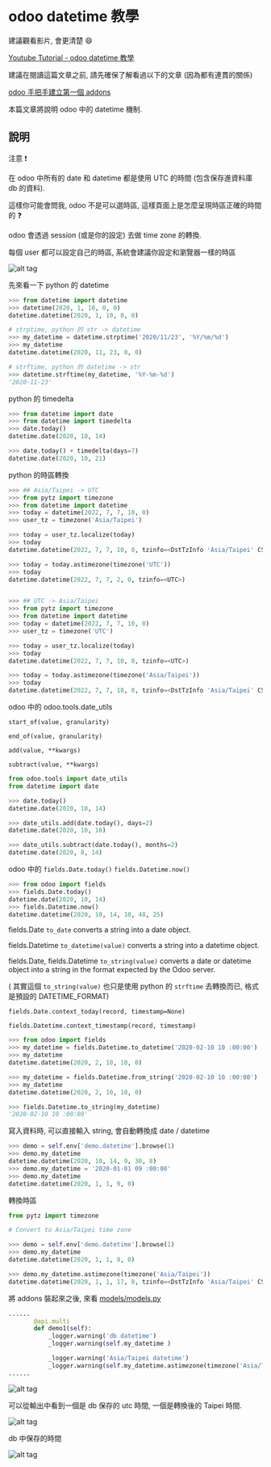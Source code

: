 # odoo datetime 教學

建議觀看影片, 會更清楚 :smile:

[Youtube Tutorial - odoo datetime 教學](https://youtu.be/Ha0YNFm6KzI)

建議在閱讀這篇文章之前, 請先確保了解看過以下的文章 (因為都有連貫的關係)

[odoo 手把手建立第一個 addons](https://github.com/twtrubiks/odoo-demo-addons-tutorial/tree/master/demo_odoo_tutorial)

本篇文章將說明 odoo 中的 datetime 機制.

## 說明

注意 :exclamation:

在 odoo 中所有的 date 和 datetime 都是使用 UTC 的時間 (包含保存進資料庫 db 的資料).

這樣你可能會問我, odoo 不是可以選時區, 這樣頁面上是怎麼呈現時區正確的時間的 :question:

odoo 會透過 session (或是你的設定) 去做 time zone 的轉換.

每個 user 都可以設定自己的時區, 系統會建議你設定和瀏覽器一樣的時區

![alt tag](https://i.imgur.com/cl34SUC.png)

先來看一下 python 的 datetime

```python
>>> from datetime import datetime
>>> datetime(2020, 1, 10, 0, 0)
datetime.datetime(2020, 1, 10, 0, 0)

# strptime, python 的 str -> datetime
>>> my_datetime = datetime.strptime('2020/11/23', '%Y/%m/%d')
>>> my_datetime
datetime.datetime(2020, 11, 23, 0, 0)

# strftime, python 的 datetime -> str
>>> datetime.strftime(my_datetime, '%Y-%m-%d')
'2020-11-23'
```

python 的 timedelta

```python
>>> from datetime import date
>>> from datetime import timedelta
>>> date.today()
datetime.date(2020, 10, 14)

>>> date.today() + timedelta(days=7)
datetime.date(2020, 10, 21)
```

python 的時區轉換

```python
>>> ## Asia/Taipei -> UTC
>>> from pytz import timezone
>>> from datetime import datetime
>>> today = datetime(2022, 7, 7, 10, 0)
>>> user_tz = timezone('Asia/Taipei')

>>> today = user_tz.localize(today)
>>> today
datetime.datetime(2022, 7, 7, 10, 0, tzinfo=<DstTzInfo 'Asia/Taipei' CST+8 :00:00 STD>)

>>> today = today.astimezone(timezone('UTC'))
>>> today
datetime.datetime(2022, 7, 7, 2, 0, tzinfo=<UTC>)


>>> ## UTC -> Asia/Taipei
>>> from pytz import timezone
>>> from datetime import datetime
>>> today = datetime(2022, 7, 7, 10, 0)
>>> user_tz = timezone('UTC')

>>> today = user_tz.localize(today)
>>> today
datetime.datetime(2022, 7, 7, 10, 0, tzinfo=<UTC>)

>>> today = today.astimezone(timezone('Asia/Taipei'))
>>> today
datetime.datetime(2022, 7, 7, 18, 0, tzinfo=<DstTzInfo 'Asia/Taipei' CST+8 :00:00 STD>)
```

odoo 中的 odoo.tools.date_utils

`start_of(value, granularity)`

`end_of(value, granularity)`

`add(value, **kwargs)`

`subtract(value, **kwargs)`

```python
from odoo.tools import date_utils
from datetime import date

>>> date.today()
datetime.date(2020, 10, 14)

>>> date_utils.add(date.today(), days=2)
datetime.date(2020, 10, 16)

>>> date_utils.subtract(date.today(), months=2)
datetime.date(2020, 8, 14)
```

odoo 中的 `fields.Date.today()` `fields.Datetime.now()`

```python
>>> from odoo import fields
>>> fields.Date.today()
datetime.date(2020, 10, 14)
>>> fields.Datetime.now()
datetime.datetime(2020, 10, 14, 10, 48, 25)
```

fields.Date `to_date` converts a string into a date object.

fields.Datetime `to_datetime(value)` converts a string into a datetime object.

fields.Date, fields.Datetime `to_string(value)` converts a date or datetime object into a string in the format expected by the Odoo server.

( 其實這個 `to_string(value)` 也只是使用 python 的 `strftime` 去轉換而已, 格式是預設的 DATETIME_FORMAT)

`fields.Date.context_today(record, timestamp=None)`

`fields.Datetime.context_timestamp(record, timestamp)`

```python
>>> from odoo import fields
>>> my_datetime = fields.Datetime.to_datetime('2020-02-10 10 :00:00')
>>> my_datetime
datetime.datetime(2020, 2, 10, 10, 0)

>>> my_datetime = fields.Datetime.from_string('2020-02-10 10 :00:00')
>>> my_datetime
datetime.datetime(2020, 2, 10, 10, 0)

>>> fields.Datetime.to_string(my_datetime)
'2020-02-10 10 :00:00'
```

寫入資料時, 可以直接輸入 string, 會自動轉換成 date / datetime

```python
>>> demo = self.env['demo.datetime'].browse(1)
>>> demo.my_datetime
datetime.datetime(2020, 10, 14, 9, 30, 8)
>>> demo.my_datetime = '2020-01-01 09 :00:00'
>>> demo.my_datetime
datetime.datetime(2020, 1, 1, 9, 0)
```

轉換時區

```python
from pytz import timezone

# Convert to Asia/Taipei time zone

>>> demo = self.env['demo.datetime'].browse(1)
>>> demo.my_datetime
datetime.datetime(2020, 1, 1, 9, 0)

>>> demo.my_datetime.astimezone(timezone('Asia/Taipei'))
datetime.datetime(2020, 1, 1, 17, 0, tzinfo=<DstTzInfo 'Asia/Taipei' CST+8 :00:00 STD>)
```

將 addons 裝起來之後, 來看 [models/models.py](https://github.com/twtrubiks/odoo-demo-addons-tutorial/tree/master/demo_datetime_tutorial/models/models.py)

```python
......
       @api.multi
       def demo1(self):
           _logger.warning('db datetime')
           _logger.warning(self.my_datetime )

           _logger.warning('Asia/Taipei datetime')
           _logger.warning(self.my_datetime.astimezone(timezone('Asia/Taipei')))
......
```

![alt tag](https://i.imgur.com/C4yMCYb.png)

可以從輸出中看到一個是 db 保存的 utc 時間, 一個是轉換後的 Taipei 時間.

![alt tag](https://i.imgur.com/rprCbmE.png)

db 中保存的時間

![alt tag](https://i.imgur.com/kp4NkiS.png)
